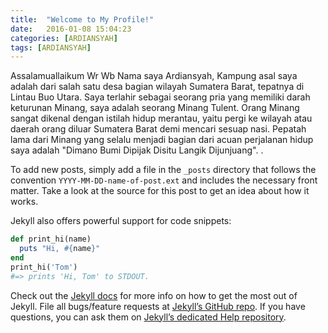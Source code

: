 ```yaml
---
title:  "Welcome to My Profile!"
date:   2016-01-08 15:04:23
categories: [ARDIANSYAH]
tags: [ARDIANSYAH]
---
```

Assalamuallaikum Wr Wb
Nama saya Ardiansyah, Kampung asal saya adalah dari salah satu desa bagian wilayah Sumatera Barat, tepatnya di Lintau Buo Utara. Saya terlahir sebagai seorang pria yang memiliki darah keturunan Minang, saya adalah seorang Minang Tulent. Orang Minang sangat dikenal dengan istilah hidup merantau, yaitu pergi ke wilayah atau daerah orang diluar Sumatera Barat demi mencari sesuap nasi. Pepatah lama dari Minang yang selalu menjadi bagian dari acuan perjalanan hidup saya adalah "Dimano Bumi Dipijak Disitu Langik Dijunjuang". .

To add new posts, simply add a file in the `_posts` directory that follows the convention `YYYY-MM-DD-name-of-post.ext` and includes the necessary front matter. Take a look at the source for this post to get an idea about how it works.

Jekyll also offers powerful support for code snippets:

``` ruby
def print_hi(name)
  puts "Hi, #{name}"
end
print_hi('Tom')
#=> prints 'Hi, Tom' to STDOUT.
```

Check out the [Jekyll docs][jekyll] for more info on how to get the most out of Jekyll. File all bugs/feature requests at [Jekyll’s GitHub repo][jekyll-gh]. If you have questions, you can ask them on [Jekyll’s dedicated Help repository][jekyll-help].

[jekyll]:      http://jekyllrb.com
[jekyll-gh]:   https://github.com/jekyll/jekyll
[jekyll-help]: https://github.com/jekyll/jekyll-help
